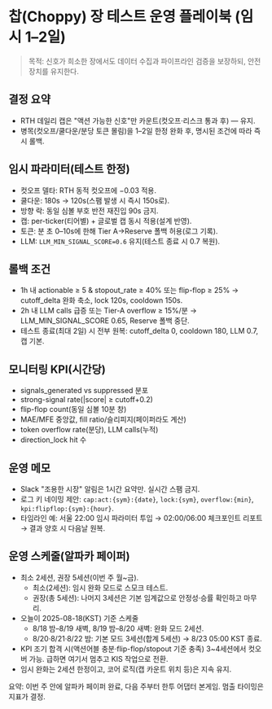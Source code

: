 # 찹(Choppy) 장 테스트 운영 플레이북 (임시 1–2일)

> 목적: 신호가 희소한 장에서도 데이터 수집과 파이프라인 검증을 보장하되, 안전장치를 유지한다.

## 결정 요약
- RTH 데일리 캡은 "액션 가능한 신호"만 카운트(컷오프·리스크 통과 후) — 유지.
- 병목(컷오프/쿨다운/분당 토큰 몰림)을 1–2일 한정 완화 후, 명시된 조건에 따라 즉시 롤백.

## 임시 파라미터(테스트 한정)
- 컷오프 델타: RTH 동적 컷오프에 −0.03 적용.
- 쿨다운: 180s → 120s(스팸 발생 시 즉시 150s로).
- 방향 락: 동일 심볼 부호 반전 재진입 90s 금지.
- 캡: per-ticker(티어별) + 글로벌 캡 동시 적용(설계 반영).
- 토큰: 분 초 0–10s에 한해 Tier A→Reserve 폴백 허용(로그 기록).
- LLM: `LLM_MIN_SIGNAL_SCORE=0.6` 유지(테스트 종료 시 0.7 복원).

## 롤백 조건
- 1h 내 actionable ≥ 5 & stopout_rate ≥ 40% 또는 flip-flop ≥ 25% → cutoff_delta 완화 축소, lock 120s, cooldown 150s.
- 2h 내 LLM calls 급증 또는 Tier-A overflow ≥ 15%/분 → LLM_MIN_SIGNAL_SCORE 0.65, Reserve 폴백 중단.
- 테스트 종료(최대 2일) 시 전부 원복: cutoff_delta 0, cooldown 180, LLM 0.7, 캡 기본.

## 모니터링 KPI(시간당)
- signals_generated vs suppressed 분포
- strong-signal rate(|score| ≥ cutoff+0.2)
- flip-flop count(동일 심볼 10분 창)
- MAE/MFE 중앙값, fill ratio/슬리피지(페이퍼라도 계산)
- token overflow rate(분당), LLM calls(누적)
- direction_lock hit 수

## 운영 메모
- Slack "조용한 시장" 알림은 1시간 요약만. 실시간 스팸 금지.
- 로그 키 네이밍 제안: `cap:act:{sym}:{date}`, `lock:{sym}`, `overflow:{min}`, `kpi:flipflop:{sym}:{hour}`.
- 타임라인 예: 서울 22:00 임시 파라미터 투입 → 02:00/06:00 체크포인트 리포트 → 결과 양호 시 다음날 원복.

## 운영 스케줄(알파카 페이퍼)

- 최소 2세션, 권장 5세션(이번 주 월~금).
  - 최소(2세션): 임시 완화 모드로 스모크 테스트.
  - 권장(총 5세션): 나머지 3세션은 기본 임계값으로 안정성·승률 확인하고 마무리.
- 오늘이 2025-08-18(KST) 기준 스케줄
  - 8/18 밤–8/19 새벽, 8/19 밤–8/20 새벽: 완화 모드 2세션.
  - 8/20·8/21·8/22 밤: 기본 모드 3세션(합계 5세션) → 8/23 05:00 KST 종료.
- KPI 조기 합격 시(액션어블 충분·flip-flop/stopout 기준 충족) 3~4세션에서 컷오버 가능. 급하면 여기서 멈추고 KIS 작업으로 전환.
- 임시 완화는 2세션 한정이고, 코어 로직(캡 카운트 위치 등)은 지속 유지.

요약: 이번 주 안에 알파카 페이퍼 완료, 다음 주부터 한투 어댑터 본게임. 멈출 타이밍은 지표가 결정.
